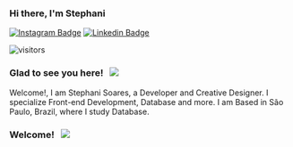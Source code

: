 ### Hi there, I'm Stephani

[![Instagram Badge](https://img.shields.io/badge/-Instagram-e4405f?style=flat-square&logo=Instagram&logoColor=white)](https://instagram.com/stessada_?utm_medium=copy_link)
[![Linkedin Badge](https://img.shields.io/badge/-LinkedIn-0e76a8?style=flat-square&logo=Linkedin&logoColor=white)](https://www.linkedin.com/in/stephani-soares)

![visitors](https://visitor-badge.glitch.me/badge?page_id=stephani-sj&left_color=gray&right_color=yellow)




### Glad to see you here! &nbsp; ![](https://visitor-badge.glitch.me/badge?page_id=Gapur.Gapur)


Welcome!, I am Stephani Soares, a Developer and Creative Designer. I specialize Front-end Development, Database and more.
I am Based in São Paulo, Brazil, where I study Database.


### Welcome! &nbsp; ![](https://github-readme-stats.vercel.app/api?username=stephani-sj&theme=graywhite&show_icons=true&hide_border=true&&count_private=true)
